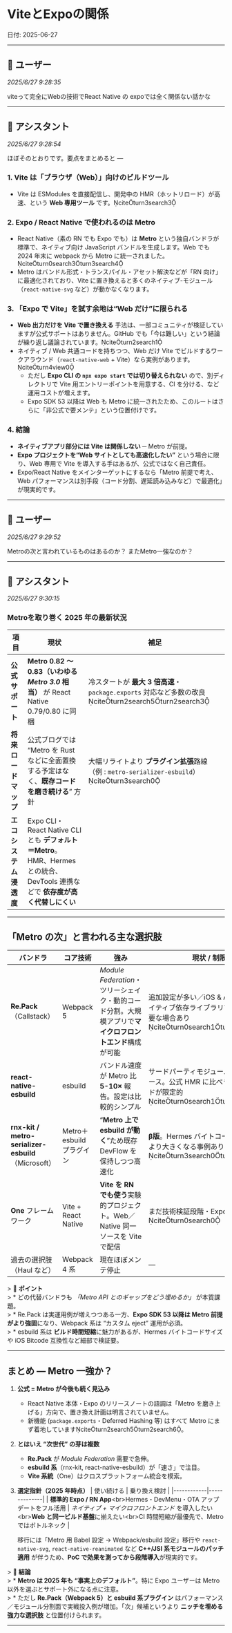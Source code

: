 # ViteとExpoの関係

日付: 2025-06-27

---

## 👤 ユーザー
*2025/6/27 9:28:35*

viteって完全にWebの技術でReact Native の expoでは全く関係ない話かな

---

## 🤖 アシスタント
*2025/6/27 9:28:54*

ほぼそのとおりです。要点をまとめると — 

### 1. Vite は「ブラウザ（Web）」向けのビルドツール
* Vite は ESModules を直接配信し、開発中の HMR（ホットリロード）が高速、という **Web 専用ツール** です。citeturn3search3

### 2. Expo / React Native で使われるのは Metro
* React Native（素の RN でも Expo でも）は **Metro** という独自バンドラが標準で、ネイティブ向け JavaScript バンドルを生成します。Web でも 2024 年末に webpack から Metro に統一されました。citeturn0search3turn3search4  
* Metro はバンドル形式・トランスパイル・アセット解決などが「RN 向け」に最適化されており、Vite に置き換えると多くのネイティブ-モジュール（`react-native-svg` など）が動かなくなります。

### 3. 「Expo で Vite」を試す余地は“Web だけ”に限られる
* **Web 出力だけを Vite で置き換える** 手法は、一部コミュニティが検証していますが公式サポートはありません。GitHub でも「今は難しい」という結論が繰り返し議論されています。citeturn2search1
* ネイティブ / Web 共通コードを持ちつつ、Web だけ Vite でビルドするワークアラウンド（`react-native-web` + Vite）なら実例があります。citeturn4view0  
  * ただし **Expo CLI の `npx expo start` では切り替えられない** ので、別ディレクトリで Vite 用エントリーポイントを用意する、CI を分ける、など運用コストが増えます。  
  * Expo SDK 53 以降は Web も Metro に統一されたため、このルートはさらに「非公式で要メンテ」という位置付けです。

### 4. 結論
* **ネイティブアプリ部分には Vite は関係しない** ─ Metro が前提。  
* **Expo プロジェクトを“Web サイトとしても高速化したい”** という場合に限り、Web 専用で Vite を導入する手はあるが、公式ではなく自己責任。  
* Expo/React Native をメインターゲットにするなら「Metro 前提で考え、Web パフォーマンスは別手段（コード分割、遅延読み込みなど）で最適化」が現実的です。

---

## 👤 ユーザー
*2025/6/27 9:29:52*

Metroの次と言われているものはあるのか？
またMetro一強なのか？

---

## 🤖 アシスタント
*2025/6/27 9:30:15*

### Metroを取り巻く 2025 年の最新状況

| 項目 | 現状 | 補足 |
|------|------|------|
| **公式サポート** | **Metro 0.82 〜 0.83（いわゆる *Metro 3.0* 相当）** が React Native 0.79/0.80 に同梱 | 冷スタートが **最大 3 倍高速**・`package.exports` 対応など多数の改良citeturn2search5turn2search3 |
| **将来ロードマップ** | 公式ブログでは “Metro を Rust などに全面置換する予定はなく、**既存コードを磨き続ける**” 方針 | 大幅リライトより **プラグイン拡張**路線（例 : `metro-serializer-esbuild`）citeturn3search0 |
| **エコシステム浸透度** | Expo CLI・React Native CLI とも **デフォルト＝Metro**。HMR、Hermes との統合、DevTools 連携などで **依存度が高く代替しにくい** | |

---

## 「Metro の次」と言われる主な選択肢

| バンドラ | コア技術 | 強み | 現状 / 制限 |
|----------|---------|------|-------------|
| **Re.Pack**（Callstack） | Webpack 5 | *Module Federation*・ツリーシェイク・動的コード分割。大規模アプリで**マイクロフロントエンド**構成が可能 | 追加設定が多い／iOS & Android のネイティブ依存ライブラリでパッチが必要な場合ありciteturn0search1turn4view0 |
| **react-native-esbuild** | esbuild | バンドル速度が Metro 比 **5-10×** 報告。設定は比較的シンプル | サードパーティモジュールで未対応ケース。公式 HMR に比べライブリロードが限定的citeturn0search1turn0search5 |
| **rnx-kit / metro-serializer-esbuild**（Microsoft） | Metro＋esbuild プラグイン | “**Metro 上で esbuild が動く**”ため既存 DevFlow を保持しつつ高速化 | **β版**。Hermes バイトコードが Metro より大きくなる事例ありciteturn3search0turn3search4 |
| **One** フレームワーク | Vite + React Native | **Vite を RN でも使う**実験的プロジェクト。Web／Native 同一ソースを Vite で配信 | まだ技術検証段階・Expo/CLI 非公式citeturn0search0 |
| 過去の選択肢（Haul など） | Webpack 4 系 | 現在ほぼメンテ停止 | — |

&gt; 📝 **ポイント**  
&gt; * どの代替バンドラも *「Metro API とのギャップをどう埋めるか」* が本質課題。  
&gt; * Re.Pack は実運用例が増えつつある一方、**Expo SDK 53 以降は Metro 前提がより強固**になり、Webpack 系は “カスタム eject” 運用が必須。  
&gt; * esbuild 系は **ビルド時間短縮**に魅力があるが、Hermes バイトコードサイズや iOS Bitcode 互換性など細部で検証要。  

---

## まとめ ― Metro 一強か？

1. **公式 = Metro が今後も続く見込み**  
   * React Native 本体・Expo のリリースノートの語調は「Metro を磨き上げる」方向で、置き換え計画は明言されていません。  
   * 新機能 (`package.exports`・Deferred Hashing 等) はすべて Metro にまず着地していますciteturn2search5turn2search6。

2. **とはいえ “次世代” の芽は複数**  
   * **Re.Pack** が *Module Federation* 需要で急伸。  
   * **esbuild 系**（rnx-kit, react-native-esbuild）が「速さ」で注目。  
   * **Vite 系統**（One）はクロスプラットフォーム統合を模索。

3. **選定指針（2025 年時点）**
   | 使い続ける | 乗り換え検討 |
   |------------|--------------|
   | **標準的 Expo / RN App**&lt;br&gt;Hermes・DevMenu・OTA アップデートをフル活用 | *ネイティブ + マイクロフロントエンド* を導入したい&lt;br&gt;**Web と同一ビルド基盤**に揃えたい&lt;br&gt;CI 時間短縮が最優先で、Metro ではボトルネック |

   移行には「Metro 用 Babel 設定 → Webpack/esbuild 設定」移行や `react-native-svg`, `react-native-reanimated` など **C++/JSI 系モジュールのパッチ適用** が伴うため、**PoC で効果を測ってから段階導入**が現実的です。

&gt; 👀 **結論**  
&gt; * **Metro は 2025 年も “事実上のデフォルト”**。特に Expo ユーザーは Metro 以外を選ぶとサポート外になる点に注意。  
&gt; * ただし **Re.Pack（Webpack 5）と esbuild 系プラグイン** はパフォーマンス／モジュール分割面で実戦投入例が増加。「次」候補というより **ニッチを埋める強力な選択肢** と位置付けられます。

---
